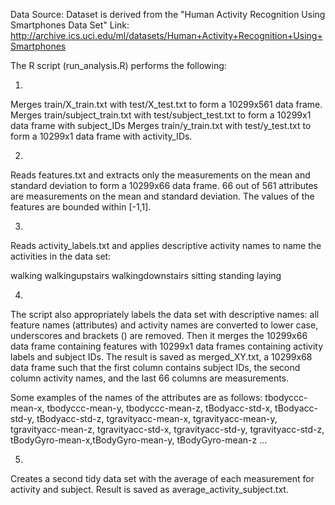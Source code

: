 Data Source:
Dataset is derived from the "Human Activity Recognition Using Smartphones Data Set" 
Link: http://archive.ics.uci.edu/ml/datasets/Human+Activity+Recognition+Using+Smartphones

The R script (run_analysis.R) performs the following:

1)
Merges train/X_train.txt with test/X_test.txt to form a 10299x561 data frame. 
Merges train/subject_train.txt with test/subject_test.txt to form a 10299x1 data frame with subject_IDs 
Merges train/y_train.txt with test/y_test.txt to form a 10299x1 data frame with activity_IDs.

2)
Reads features.txt and extracts only the measurements on the mean and standard deviation to form a 10299x66 data frame. 66 out of 561 attributes are measurements on the mean and standard deviation. The values of the features are bounded within [-1,1].

3)
Reads activity_labels.txt and applies descriptive activity names to name the activities in the data set:

walking
walkingupstairs
walkingdownstairs
sitting
standing
laying

4) 
The script also appropriately labels the data set with descriptive names: all feature names (attributes) and activity names are converted to lower case, underscores and brackets () are removed. Then it merges the 10299x66 data frame containing features with 10299x1 data frames containing activity labels and subject IDs. The result is saved as merged_XY.txt, a 10299x68 data frame such that the first column contains subject IDs, the second column activity names, and the last 66 columns are measurements. 

Some examples of the names of the attributes are as follows:
tbodyccc-mean-x, tbodyccc-mean-y, tbodyccc-mean-z,
tBodyacc-std-x, tBodyacc-std-y, tBodyacc-std-z,
tgravityacc-mean-x, tgravityacc-mean-y, tgravityacc-mean-z,
tgravityacc-std-x, tgravityacc-std-y, tgravityacc-std-z,
tBodyGyro-mean-x,tBodyGyro-mean-y, tBodyGyro-mean-z ...

5) 
Creates a second tidy data set with the average of each measurement for activity and subject. 
Result is saved as average_activity_subject.txt.
